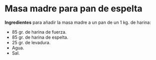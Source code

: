 # Masa madre para pan de espelta

**Ingredientes** para añadir la masa madre a un pan de un 1 kg. de harina:
* 85 gr. de harina de fuerza.
* 85 gr. de harina de espelta.
* 25 gr. de levadura.
* Agua.
* Sal.

